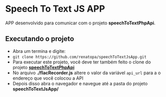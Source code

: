 # Speech To Text JS APP

APP desenvolvido para comunicar com o projeto **speechToTextPhpApi**.

## Executando o projeto
	
 - Abra um termina e digite:
 - ```git clone https://github.com/renatopa/speechToTextJsApp.git```
 - Para executar este projeto, você deve ter também feito o clone do projeto [**speechToTextPhpApi**](https://github.com/renatopa/speechToTextPhpApi)
 - No arquivo **./flacRecorder.js** altere o valor da variável ```api_url``` para a o endereço que você colocou a API
 - Depois disso abra o navegador e navegue até a pasta do projeto **speechToTextJsApp/**
